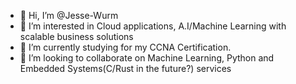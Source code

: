 - 👋 Hi, I’m @Jesse-Wurm
- 👀 I’m interested in Cloud applications, A.I/Machine Learning with scalable business solutions
- 🌱 I’m currently studying for my CCNA Certification.
- 💞️ I’m looking to collaborate on Machine Learning, Python and Embedded Systems(C/Rust in the future?)  services
<!---
Jesse-Wurm/Jesse-Wurm is a ✨ special ✨ repository because its `README.md` (this file) appears on your GitHub profile.
You can click the Preview link to take a look at your changes.
--->
